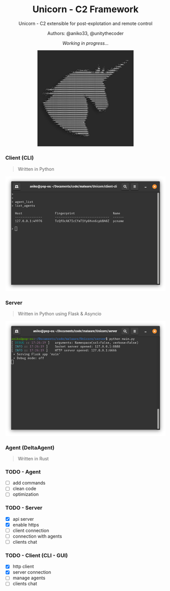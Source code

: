 <div align="center">

# Unicorn - C2 Framework
Unicorn - C2 extensible for post-explotation and remote control

Authors: @aniko33, @unitythecoder

*Working in progress...*

<img src=".img/logo.jpg" width=60%>

</div>

### Client (CLI)

> Written in Python

<img src=".img/client_agent_table.png">

### Server

> Written in Python using Flask & Asyncio

<img src=".img/server_init.png">

### Agent (DeltaAgent)

> Written in Rust

### TODO - Agent
- [ ] add commands
- [ ] clean code
- [ ] optimization

### TODO - Server
- [X] api server
- [X] enable https
- [ ] client connection
- [ ] connection with agents
- [ ] clients chat

### TODO - Client (CLI - GUI)
- [X] http client
- [X] server connection
- [ ] manage agents
- [ ] clients chat
